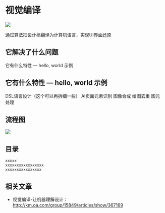 # 视觉编译
<img src="https://timgsa.baidu.com/timg?image&quality=80&size=b9999_10000&sec=1549131567387&di=46877538c3ad8a48ce5a169a13454de4&imgtype=0&src=http%3A%2F%2Fimg.mp.itc.cn%2Fq_70%2Cc_zoom%2Cw_640%2Fupload%2F20170331%2F99098fa2ae0e48ac8ee8d813c1620900_th.gif" />

通过算法把设计稿翻译为计算机语言，实现UI界面还原

## 它解决了什么问题
它有什么特性 — hello, world 示例


## 它有什么特性 — hello, world 示例
DSL语言设计（这个可以再拆细一些）
AI页面元素识别
图像合成
绘图去重
图元处理



## 流程图
<img src="http://km.oa.com/files/photos/pictures/201901/1547005473_87_w966_h636.png" />

## 目录
    xxxxx
    xxxxxxxxxxxxxxxxx
    xxxxxxxxxxxxxxxx
    
## 相关文章
- 视觉编译-让机器理解设计：http://km.oa.com/group/15849/articles/show/367169